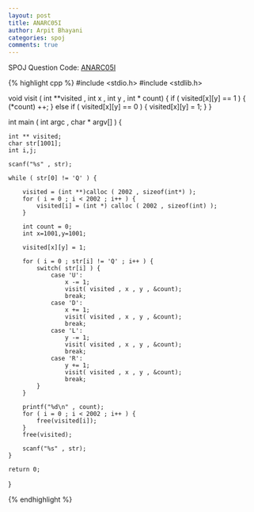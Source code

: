 ```yaml
---
layout: post
title: ANARC05I
author: Arpit Bhayani
categories: spoj
comments: true
---
```


SPOJ Question Code: [ANARC05I](http://www.spoj.com/problems/ANARC05I/)

{% highlight cpp %}
#include <stdio.h>
#include <stdlib.h>

void visit ( int **visited , int x , int y , int * count) {
	if ( visited[x][y] == 1 ) {
		(*count) ++;
	}
	else if ( visited[x][y] == 0 ) {
		visited[x][y] = 1;
	}
}

int main ( int argc , char * argv[] ) {

	int ** visited;
	char str[1001];
	int i,j;

	scanf("%s" , str);

	while ( str[0] != 'Q' ) {

		visited = (int **)calloc ( 2002 , sizeof(int*) );
		for ( i = 0 ; i < 2002 ; i++ ) {
			visited[i] = (int *) calloc ( 2002 , sizeof(int) );
		}

		int count = 0;
		int x=1001,y=1001;

		visited[x][y] = 1;

		for ( i = 0 ; str[i] != 'Q' ; i++ ) {
			switch( str[i] ) {
				case 'U':
					x -= 1;
					visit( visited , x , y , &count);
					break;
				case 'D':
					x += 1;
					visit( visited , x , y , &count);
					break;
				case 'L':
					y -= 1;
					visit( visited , x , y , &count);
					break;
				case 'R':
					y += 1;
					visit( visited , x , y , &count);
					break;
			}
		}

		printf("%d\n" , count);
		for ( i = 0 ; i < 2002 ; i++ ) {
			free(visited[i]);
		}
		free(visited);

		scanf("%s" , str);
	}

	return 0;

}

{% endhighlight %}